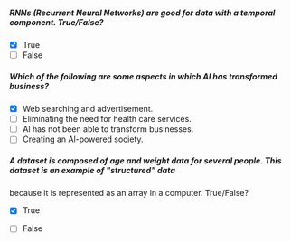 
##### RNNs (Recurrent Neural Networks) are good for data with a temporal component. True/False?
 - [x] True
 - [ ] False 

##### Which of the following are some aspects in which Al has transformed business?
- [x] Web searching and advertisement.
- [ ] Eliminating the need for health care services.
- [ ] Al has not been able to transform businesses.
- [ ] Creating an Al-powered society.

##### A dataset is composed of age and weight data for several people. This dataset is an example of "structured" data
because it is represented as an array in a computer. True/False?
 - [x] True
 - [ ] False 

